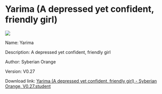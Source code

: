 # Yarima (A depressed yet confident, friendly girl)

<img src = "https://raw.githubusercontent.com/Arbiter1223/Koukou-Gurashi-Custom-Students/master/Students/Files/Yarima%20(A%20depressed%20yet%20confident%2C%20friendly%20girl).png">

Name: Yarima

Description: A depressed yet confident, friendly girl

Author: Syberian Orange

Version: V0.27

Download link: <a href="https://raw.githubusercontent.com/Arbiter1223/Koukou-Gurashi-Custom-Students/master/Students/Files/Yarima%20(A%20depressed%20yet%20confident%2C%20friendly%20girl)%20-%20Syberian%20Orange%2C%20V0.27.student">Yarima (A depressed yet confident, friendly girl) - Syberian Orange, V0.27.student</a>
